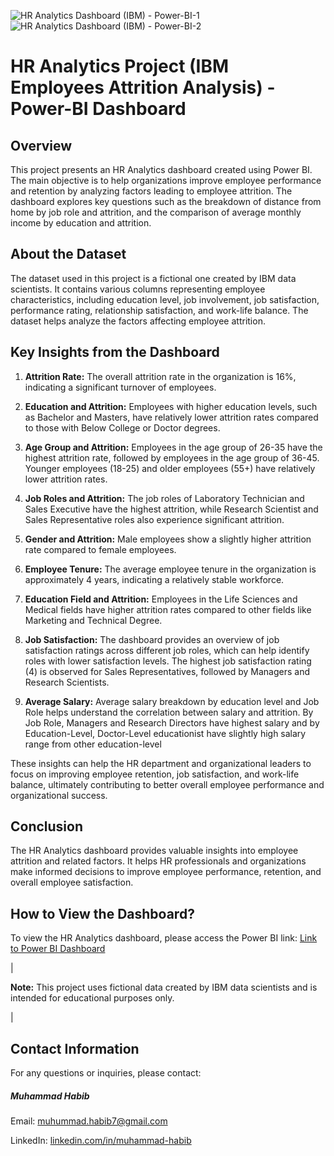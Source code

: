 ![HR Analytics Dashboard (IBM) - Power-BI-1](https://github.com/muhummad-habib/DataAnalytics-Profile/assets/121312917/89d6378e-8a76-418a-b612-5755f69572fd)
![HR Analytics Dashboard (IBM) - Power-BI-2](https://github.com/muhummad-habib/DataAnalytics-Profile/assets/121312917/71d40a23-c384-49ac-9d3d-5958942a7b8f)


# HR Analytics Project (IBM Employees Attrition Analysis) - Power-BI Dashboard

## Overview
This project presents an HR Analytics dashboard created using Power BI. The main objective is to help organizations improve employee performance and retention by analyzing factors leading to employee attrition. The dashboard explores key questions such as the breakdown of distance from home by job role and attrition, and the comparison of average monthly income by education and attrition.

## About the Dataset
The dataset used in this project is a fictional one created by IBM data scientists. It contains various columns representing employee characteristics, including education level, job involvement, job satisfaction, performance rating, relationship satisfaction, and work-life balance. The dataset helps analyze the factors affecting employee attrition.

## Key Insights from the Dashboard

1. **Attrition Rate:** The overall attrition rate in the organization is 16%, indicating a significant turnover of employees.

2. **Education and Attrition:** Employees with higher education levels, such as Bachelor and Masters, have relatively lower attrition rates compared to those with Below College or Doctor degrees.

3. **Age Group and Attrition:** Employees in the age group of 26-35 have the highest attrition rate, followed by employees in the age group of 36-45. Younger employees (18-25) and older employees (55+) have relatively lower attrition rates.

4. **Job Roles and Attrition:** The job roles of Laboratory Technician and Sales Executive have the highest attrition, while Research Scientist and Sales Representative roles also experience significant attrition.

5. **Gender and Attrition:** Male employees show a slightly higher attrition rate compared to female employees.

6. **Employee Tenure:** The average employee tenure in the organization is approximately 4 years, indicating a relatively stable workforce.

7. **Education Field and Attrition:** Employees in the Life Sciences and Medical fields have higher attrition rates compared to other fields like Marketing and Technical Degree.

8. **Job Satisfaction:** The dashboard provides an overview of job satisfaction ratings across different job roles, which can help identify roles with lower satisfaction levels. The highest job satisfaction rating (4) is observed for Sales Representatives, followed by Managers and Research Scientists.

9. **Average Salary:** Average salary breakdown by education level and Job Role helps understand the correlation between salary and attrition. By Job Role, Managers and Research Directors have highest salary and by Education-Level, Doctor-Level educationist have slightly high salary range from other education-level


These insights can help the HR department and organizational leaders to focus on improving employee retention, job satisfaction, and work-life balance, ultimately contributing to better overall employee performance and organizational success.

## Conclusion
The HR Analytics dashboard provides valuable insights into employee attrition and related factors. It helps HR professionals and organizations make informed decisions to improve employee performance, retention, and overall employee satisfaction.

## How to View the Dashboard?
To view the HR Analytics dashboard, please access the Power BI link: [Link to Power BI Dashboard](https://app.powerbi.com/groups/me/datasets/fca363e7-0c23-4e95-aa6d-71eb4d458b14/details?experience=power-bi)

|


**Note:** This project uses fictional data created by IBM data scientists and is intended for educational purposes only.


|

## Contact Information

For any questions or inquiries, please contact:

##### Muhammad Habib

Email: [muhummad.habib7@gmail.com](muhummad.habib7@gmail.com)

LinkedIn: [linkedin.com/in/muhammad-habib](https://www.linkedin.com/in/muhammad-habib)
